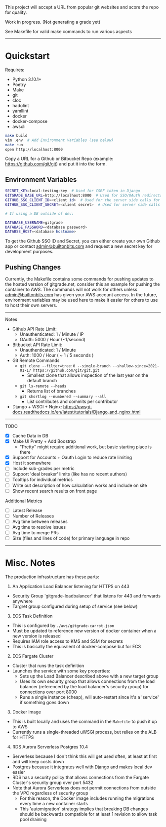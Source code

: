 This project will accept a URL from popular git websites and score the repo for quality.

Work in progress. (Not generating a grade yet)

See Makefile for valid make commands to run various aspects

----

# Quickstart

Requires:

  - Python 3.10.1+
  - Poetry
  - Make
  - git
  - cloc
  - hadolint
  - yamllint
  - docker
  - docker-compose
  - awscli

```bash
make build
vim .env  # Add Environment Variables (see below) 
make run
open http://localhost:8000
```

Copy a URL for a Github or Bitbucket Repo (example: <https://github.com/git/git>) and put it into the form.

## Environment Variables

```bash
SECRET_KEY=local-testing-key  # Used for CSRF token in Django
GITGRADE_BASE_URL=http://localhost:8000  # Used for SSO/OAuth redirects
GITHUB_SSO_CLIENT_ID=<client id>  # Used for the server side calls for OAuth
GITHUB_SSO_CLIENT_SECRET=<client secret>  # Used for server side calls for OAuth

# If using a DB outside of dev:

DATABASE_USERNAME=gitgrade
DATABASE_PASSWORD=<database password>
DATABSE_HOST=<database hostname>
```

To get the Github SSO ID and Secret, you can either create your own Github app or contact <admin@builtonbits.com> and request a new secret key for development purposes.


## Pushing Changes

Currently, the Makefile contains some commands for pushing updates to the hosted version of gitgrade.net, consider this an example for pushing the container to AWS. The commands will not work for others unless <admin@builtonbits.com> has given your AWS account access. In the future, environment variables may be used here to make it easier for others to use to host their own servers.


----

Notes

- Github API Rate Limit:
    - Unauthenticated: 1 / Minute / IP
    - OAuth: 5000 / Hour (~1/second)
- Bitbucket API Rate Limit:
    - Unauthenticated: 1 / Minute
    - Auth: 1000 / Hour ( ~ 1 / 5 seconds )
- Git Remote Commands
  - `git clone --filter=tree:0 --single-branch --shallow-since=2021-01-17 https://github.com/git/git.git`
    - Smallest clone that allows inspection of the last year on the default branch
  - `git ls-remote --heads`
    - Returns list of branches
  - `git shortlog --numbered --summary --all`
    - List contributes and commits per contributor
- Django + WSGI + Nginx: <https://uwsgi-docs.readthedocs.io/en/latest/tutorials/Django_and_nginx.html>



----

TODO

- [x] Cache Data in DB
- [x] Make UI Pretty + Add Boostrap
  - "Pretty" might require additional work, but basic starting place is there
- [x] Support for Accounts + Oauth Login to reduce rate limiting
- [x] Host it somewhere
- [ ] Include sub-grades per metric
- [ ] Support 'deal breaker' limits (like has no recent authors)
- [ ] Tooltips for individual metrics
- [ ] Write out description of how calculation works and include on site
- [ ] Show recent search results on front page

Additional Metrics

- [ ] Latest Release
- [ ] Number of Releases
- [ ] Avg time between releases
- [ ] Avg time to resolve issues
- [ ] Avg time to merge PRs
- [ ] Size (files and lines of code) for primary language in repo

----

# Misc. Notes

The production infrastructure has these parts:

1. An Application Load Balancer listening for HTTPS on 443
  - Security Group 'gitgrade-loadbalancer' that listens for 443 and forwards anywhere
  - Targret group configured during setup of service (see below)
3. ECS Task Definition
  - This is configured by `./aws/gitgrade-carrot.json`
  - Must be updated to reference new version of docker container when a new version is released
  - Requires IAM role access to KMS and SSM for secrets
  - This is basically the equivalent of docker-compose but for ECS
2. ECS Fargate Cluster
  - Cluster that runs the task definition
  - Launches the service with some key properties:
    - Sets up the Load Balancer described above with a new target group
    - Uses its own security group that allows connections from the load balancer (referenced by the load balancer's security group) for connections over port 8000
    - Runs a single instance (cheap), will auto-restart since it's a 'service' if something goes down
3. Docker Image
  - This is built locally and uses the command in the `Makefile` to push it up to AWS
  - Currently runs a single-threaded uWSGI process, but relies on the ALB for HTTPS
4. RDS Aurora Serverless Postgres 10.4
  - Serverless because I don't think this will get used often, at least at first and will keep costs down
  - Postgres because it integrates well with Django and makes local dev easier
  - RDS has a security policy that allows connections from the Fargate Cluster's security group over port 5432
  - Note that Aurora Serverless does not permit connections from outside the VPC regardless of security group
    - For this reason, the Docker image includes running the migrations every time a new container starts
    - This 'automigration' strategy implies that breaking DB changes should be backwards compatible for at least 1 revision to allow task pool draining








